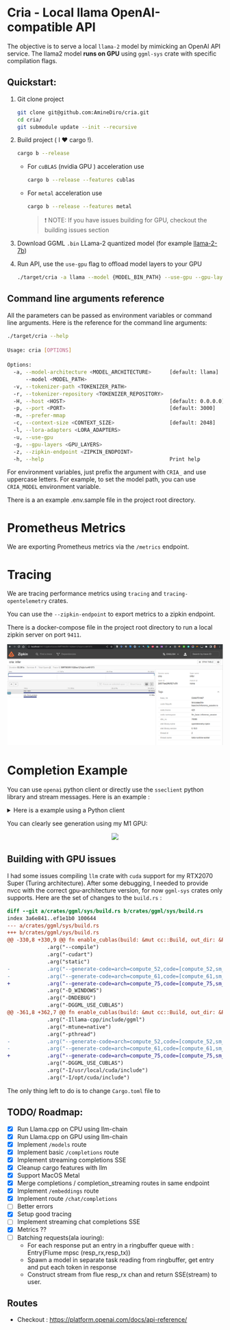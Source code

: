 # Cria - Local llama OpenAI-compatible API

The objective is to serve a local `llama-2` model by mimicking an OpenAI API service.
The llama2 model **runs on GPU** using `ggml-sys` crate with specific compilation flags.

## Quickstart:

1. Git clone project

   ```bash
   git clone git@github.com:AmineDiro/cria.git
   cd cria/
   git submodule update --init --recursive
   ```

2. Build project ( I ❤️ cargo !).

   ```bash
   cargo b --release
   ```

   - For `cuBLAS` (nvidia GPU ) acceleration use
     ```bash
     cargo b --release --features cublas
     ```
   - For `metal` acceleration use
     ```bash
     cargo b --release --features metal
     ```
     > ❗ NOTE: If you have issues building for GPU, checkout the building issues section

3. Download GGML `.bin` LLama-2 quantized model (for example [llama-2-7b](https://huggingface.co/TheBloke/Llama-2-7B-GGML/tree/main))
4. Run API, use the `use-gpu` flag to offload model layers to your GPU
   ```bash
   ./target/cria -a llama --model {MODEL_BIN_PATH} --use-gpu --gpu-layers 32
   ```
## Command line arguments reference
All the parameters can be passed as environment variables or command line arguments. Here is the reference for the command line arguments:

```bash
./target/cria --help

Usage: cria [OPTIONS]

Options:
  -a, --model-architecture <MODEL_ARCHITECTURE>      [default: llama]
      --model <MODEL_PATH>                           
  -v, --tokenizer-path <TOKENIZER_PATH>              
  -r, --tokenizer-repository <TOKENIZER_REPOSITORY>  
  -H, --host <HOST>                                  [default: 0.0.0.0]
  -p, --port <PORT>                                  [default: 3000]
  -m, --prefer-mmap                                  
  -c, --context-size <CONTEXT_SIZE>                  [default: 2048]
  -l, --lora-adapters <LORA_ADAPTERS>                
  -u, --use-gpu                                      
  -g, --gpu-layers <GPU_LAYERS>                      
  -z, --zipkin-endpoint <ZIPKIN_ENDPOINT>            
  -h, --help                                         Print help
```

For environment variables, just prefix the argument with `CRIA_` and use uppercase letters. For example, to set the model path, you can use `CRIA_MODEL` environment variable.

There is a an example .env.sample file in the project root directory.

# Prometheus Metrics

We are exporting Prometheus metrics via the `/metrics` endpoint. 

# Tracing
We are tracing performance metrics using `tracing` and `tracing-opentelemetry` crates.

You can use the `--zipkin-endpoint` to export metrics to a zipkin endpoint.

There is a docker-compose file in the project root directory to run a local zipkin server on port `9411`.

<div align="center">
<img src="./zipkin_screenshot.png"  alt="screenshot"/>
</div>


# Completion Example

You can use `openai` python client or directly use the `sseclient` python library and stream messages.
Here is an example :

<details><summary>Here is a example using a Python client</summary>

```python
import json
import sys
import time

import sseclient
import urllib3

url = "http://localhost:3000/v1/completions"


http = urllib3.PoolManager()
response = http.request(
    "POST",
    url,
    preload_content=False,
    headers={
        "Content-Type": "application/json",
    },
    body=json.dumps(
        {
            "prompt": "Morocco is a beautiful country situated in north africa.",
            "temperature": 0.1,
        }
    ),
)

client = sseclient.SSEClient(response)

s = time.perf_counter()
for event in client.events():
    chunk = json.loads(event.data)
    sys.stdout.write(chunk["choices"][0]["text"])
    sys.stdout.flush()
e = time.perf_counter()

print(f"\nGeneration from completion took {e-s:.2f} !")

```

</details>

You can clearly see generation using my M1 GPU:

<p align="center">
<img src="contents/../content/generation.gif" width=1000px height=auto />
</p>

<!-- Here is the llama-2 response:

```ipython
In [8]: %run test_sse.py
nobody knows how many people live there, but it's estimated that the population is around 3
0 million.
The Moroccans are very friendly and welcoming people. They love to meet foreigners and they will be happy if you speak their language (Arabic).
Morocco is a Muslim country so don't expect to see any women wearing bikinis on the beach or at the pool. You can find some of them in Marrakech though!
If you want to visit Morocco, I recommend you to go during spring or autumn because summer is too hot and winter is cold.
I hope you enjoy your stay in this beautiful country!

Generation from completion took 2.25 !
``` -->

## Building with GPU issues

I had some issues compiling `llm` crate with `cuda` support for my RTX2070 Super (Turing architecture). After some debugging, I needed to provide nvcc with the correct gpu-architecture version, for now `ggml-sys` crates only supports. Here are the set of changes to the `build.rs` :

```diff
diff --git a/crates/ggml/sys/build.rs b/crates/ggml/sys/build.rs
index 3a6e841..ef1e1b0 100644
--- a/crates/ggml/sys/build.rs
+++ b/crates/ggml/sys/build.rs
@@ -330,8 +330,9 @@ fn enable_cublas(build: &mut cc::Build, out_dir: &Path) {
             .arg("--compile")
             .arg("-cudart")
             .arg("static")
-            .arg("--generate-code=arch=compute_52,code=[compute_52,sm_52]")
-            .arg("--generate-code=arch=compute_61,code=[compute_61,sm_61]")
+            .arg("--generate-code=arch=compute_75,code=[compute_75,sm_75]")
             .arg("-D_WINDOWS")
             .arg("-DNDEBUG")
             .arg("-DGGML_USE_CUBLAS")
@@ -361,8 +362,7 @@ fn enable_cublas(build: &mut cc::Build, out_dir: &Path) {
             .arg("-Illama-cpp/include/ggml")
             .arg("-mtune=native")
             .arg("-pthread")
-            .arg("--generate-code=arch=compute_52,code=[compute_52,sm_52]")
-            .arg("--generate-code=arch=compute_61,code=[compute_61,sm_61]")
+            .arg("--generate-code=arch=compute_75,code=[compute_75,sm_75]")
             .arg("-DGGML_USE_CUBLAS")
             .arg("-I/usr/local/cuda/include")
             .arg("-I/opt/cuda/include")
```

The only thing left to do is to change `Cargo.toml` file to

## TODO/ Roadmap:

- [x] Run Llama.cpp on CPU using llm-chain
- [x] Run Llama.cpp on GPU using llm-chain
- [x] Implement `/models` route
- [x] Implement basic `/completions` route
- [x] Implement streaming completions SSE
- [x] Cleanup cargo features with llm
- [x] Support MacOS Metal
- [x] Merge completions / completion_streaming routes in same endpoint
- [x] Implement `/embeddings` route
- [x] Implement route `/chat/completions`
- [ ] Better errors
- [X] Setup good tracing
- [ ] Implement streaming chat completions SSE
- [X] Metrics ??
- [ ] Batching requests(ala iouring):
  - For each response put an entry in a ringbuffer queue with : Entry(Flume mpsc (resp_rx,resp_tx))
  - Spawn a model in separate task reading from ringbuffer, get entry and put each token in response
  - Construct stream from flue resp_rx chan and return SSE(stream) to user.

## Routes

- Checkout : https://platform.openai.com/docs/api-reference/
